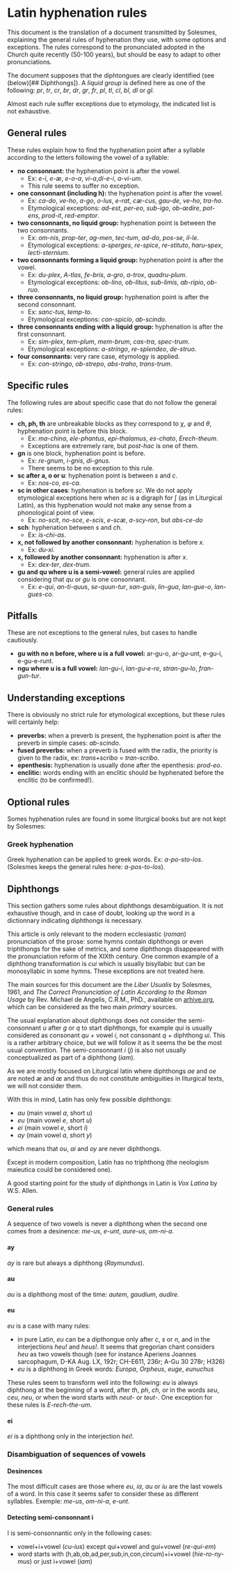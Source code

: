 # Latin hyphenation rules

This document is the translation of a document transmitted by Solesmes, explaining the general rules of hyphenation they use, with some options and exceptions. The rules correspond to the pronunciated adopted in the Church quite recently (50-100 years), but should be easy to adapt to other pronunciations.

The document supposes that the diphtongues are clearly identified (see (below)[## Diphthongs]). A *liquid group* is defined here as one of the following: *pr*, *tr*, *cr*, *br*, *dr*, *gr*, *fr*, *pl*, *tl*, *cl*, *bl*, *dl* or *gl*.

Almost each rule suffer exceptions due to etymology, the indicated list is not exhaustive.

## General rules

These rules explain how to find the hyphenation point after a syllable according to the letters following the vowel of a syllable:

- **no consonnant:** the hyphenation point is after the vowel. 
    - Ex: *e-i*, *e-æ*, *e-o-a*, *vi-a*,*di-e-i*, *a-vi-um*.
    - This rule seems to suffer no exception.
- **one consonnant (including h):** the hyphenation point is after the vowel.
    - Ex: *ca-do*, *ve-ho*, *a-go*, *o-lus*, *e-rat*, *cæ-cus*, *gau-de*, *ve-ho*, *tra-ho*.
    - Etymological exceptions: *ad-est*, *per-eo*, *sub-igo*, *ob-œdire*, *pot-ens*, *prod-it*, *red-emptor*.
- **two consonnants, no liquid group:** hyphenation point is between the two consonnants.
    - Ex: *om-nis*, *prop-ter*, *ag-men*, *tec-tum*, *ad-do*, *pos-se*, *il-le*.
    - Etymological exceptions: *a-sperges*, *re-spice*, *re-stituto*, *haru-spex*, *lecti-sternium*.
- **two consonnants forming a liquid group:** hyphenation point is after the vowel.
    - Ex: *du-plex*, *A-tlas*, *fe-bris*, *a-gro*, *a-trox*, *quadru-plum*.
    - Etymological exceptions: *ob-lino*, *ob-litus*, *sub-limis*, *ab-ripio*, *ob-ruo*.
- **three consonnants, no liquid group:** hyphenation point is after the second consonnant.
    - Ex: *sanc-tus*, *temp-to*.
    - Etymological exceptions: *con-spicio*, *ab-scindo*.
- **three consonnants ending with a liquid group:** hyphenation is after the first consonnant.
	- Ex: *sim-plex*, *tem-plum*, *mem-brum*, *cas-tra*, *spec-trum*.
	- Etymological exceptions: *a-stringo*, *re-splendeo*, *de-struo*.
- **four consonnants:** very rare case, etymology is applied.
	- Ex: *con-stringo*, *ob-strepo*, *abs-traho*, *trans-trum*.


## Specific rules

The following rules are about specific case that do not follow the general rules:

- **ch, ph, th** are unbreakable blocks as they correspond to *χ*, *φ* and *θ*, hyphenation point is before this block.
	- Ex: *ma-china*, *ele-phantus*, *epi-thalamus*, *es-chato*, *Erech-theum*.
	- Exceptions are extremely rare, but *post-hac* is one of them.
- **gn** is one block, hyphenation point is before.
	- Ex: *re-gnum*, *i-gnis*, *di-gnus*.
	- There seems to be no exception to this rule.
- **sc after a, o or u**: hyphenation point is between *s* and *c*.
	- Ex: *nos-co*, *es-ca*.
- **sc in other cases**: hyphenation is before *sc*. We do not apply etymological exceptions here when *sc* is a digraph for ʃ (as in Liturgical Latin), as this hyphenation would not make any sense from a phonological point of view.
	- Ex: *no-scit*, *no-sce*, *e-scis*, *e-scæ*, *a-scy-ron*, but *abs-ce-do*
- **sch**: hyphenation between *s* and *ch*.
	- Ex: *is-chi-as*.
- **x, not followed by another consonnant:** hyphenation is before *x*.
	- Ex: *du-xi*.
- **x, followed by another consonnant:** hyphenation is after *x*.
	- Ex: *dex-ter*, *dex-trum*.
- **gu and qu where u is a semi-vowel:** general rules are applied considering that *qu* or *gu* is one consonnant.
	- Ex: *e-qui*, *an-ti-quus*, *se-quun-tur*, *san-guis*, *lin-gua*, *lan-gue-o*, *lan-gues-co*.


## Pitfalls

These are not exceptions to the general rules, but cases to handle cautiously.

- **gu with no n before, where u is a full vowel:** ar-gu-o, ar-gu-unt, e-gu-i, e-gu-e-runt.
- **ngu where u is a full vowel:** *lan-gu-i*, *lan-gu-e-re*, *stran-gu-lo*, *fran-gun-tur*.


## Understanding exceptions

There is obviously no strict rule for etymological exceptions, but these rules will certainly help:

- **preverbs:** when a preverb is present, the hyphenation point is after the preverb in simple cases: *ab-scindo*.
- **fused preverbs:** when a preverb is fused with the radix, the priority is given to the radix, ex: *trans+scribo* = *tran-scribo*.
- **epenthesis:** hyphenation is usually done after the epenthesis: *prod-eo*.
- **enclitic:** words ending with an enclitic should be hyphenated before the enclitic (to be confirmed!).


## Optional rules

Somes hyphenation rules are found in some liturgical books but are not kept by Solesmes:

### Greek hyphenation

Greek hyphenation can be applied to greek words. Ex: *a-po-sto-los*. (Solesmes keeps the general rules here: *a-pos-to-los*).


## Diphthongs

This section gathers some rules about diphthongs desambiguation. It is not exhaustive though, and in case of doubt, looking up the word in a dictionnary indicating diphthongs is necessary.

This article is only relevant to the modern ecclesiastic (*roman*) pronunciation of the prose: some hymns contain diphthongs or even triphthongs for the sake of metrics, and some diphthongs disappeared with the pronunciation reform of the XIXth century. One common example of a diphthong transformation is *cui* which is usually bisyllabic but can be monosyllabic in some hymns. These exceptions are not treated here.

The main sources for this document are the *Liber Usualis* by Solesmes, 1961, and *The Correct Pronunciation of Latin According to the Roman Usage* by Rev. Michael de Angelis, C.R.M., PhD., available on [arhive.org](https://archive.org/stream/correctpronuncia00dean#page/n7/mode/2up), which can be considered as the two main *primary* sources.

The usual explanation about diphthongs does not consider the semi-consonnant *u* after *g* or *q* to start diphthongs, for example *qui* is usually considered as consonant *qu* + vowel *i*, not consonant *q* + diphthong *ui*. This is a rather arbitrary choice, but we will follow it as it seems the be the most usual convention. The semi-consonnant *i* (*j*) is also not usually conceptualized as part of a diphthong (*iam*).

As we are mostly focused on Liturgical latin where diphthongs *ae* and *oe* are noted *æ* and *œ* and thus do not constitute ambiguities in liturgical texts, we will not consider them.

With this in mind, Latin has only few possible diphthongs:

- *au* (main vowel *a*, short *u*)
- *eu* (main vowel *e*, short *u*)
- *ei* (main vowel *e*, short *i*)
- *ay* (main vowel *a*, short *y*)

which means that *ou*, *ai* and *oy* are never diphthongs.

Except in modern composition, Latin has no triphthong (the neologism maieutica could be considered one).

A good starting point for the study of diphthongs in Latin is *Vox Latina* by W.S. Allen.

### General rules

A sequence of two vowels is never a diphthong when the second one comes from a desinence: *me-us*, *e-unt*, *aure-us*, *om-ni-a*.

#### ay

*ay* is rare but always a diphthong (*Raymundus*).

#### au

*au* is a diphthong most of the time: *autem*, *gaudium*, *audire*.

#### eu

*eu* is a case with many rules:

- in pure Latin, *eu* can be a dipthongue only after *c*, *s* or *n*, and in the interjections *heu!* and *heus!*. It seems that gregorian chant considers *heu* as two vowels though (see for instance Aperiens Joannes sarcophagum, D-KA Aug. LX, 192r; CH-E611, 236r; A-Gu 30 278r; H326)
- *eu* is a diphthong in Greek words: *Europa*, *Orpheus*, *euge*, *eunuchus*

These rules seem to transform well into the following: *eu* is always diphthong at the beginning of a word, after *th*, *ph*, *ch*, or in the words *seu*, *ceu*, *neu*, or when the word starts with *neut-* or *teut-*. One exception for these rules is *E-rech-the-um*.

#### ei

*ei* is a diphthong only in the interjection *hei!*.


### Disambiguation of sequences of vowels

#### Desinences

The most difficult cases are those where *eu*, *ia*, *au* or *iu* are the last vowels of a word. In this case it seems safer to consider these as different syllables. Exemple: *me-us*, *om-ni-a*, *e-unt*. 

#### Detecting semi-consonnant i

I is semi-consonnantic only in the following cases:

- vowel+i+vowel (*cu-ius*) except qui+vowel and gui+vowel (*re-qui-em*)
- word starts with (h,ab,ob,ad,per,sub,in,con,circum)+i+vowel (*hie-ro-ny-mus*) or just i+vowel (*iam*)

